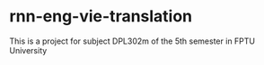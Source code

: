 # rnn-eng-vie-translation
This is a project for subject DPL302m of the 5th semester in FPTU University
